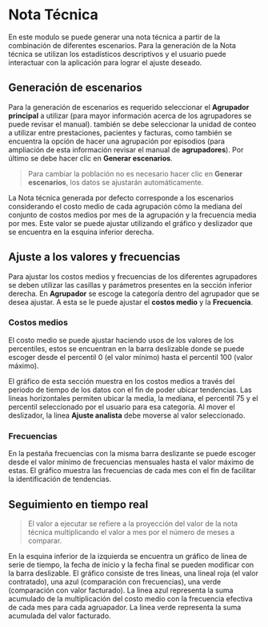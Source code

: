 # Nota Técnica

En este modulo se puede generar una nota técnica a partir de la combinación de
diferentes escenarios. Para la generación de la Nota técnica se utilizan los
estadísticos descriptivos y el usuario puede interactuar con la aplicación para
lograr el ajuste deseado.

## Generación de escenarios

Para la generación de escenarios es requerido seleccionar el **Agrupador
principal** a utilizar (para mayor información acerca de los agrupadores se
puede revisar el manual). también se debe seleccionar la unidad de conteo a
utilizar entre prestaciones, pacientes y facturas, como también se encuentra la
opción de hacer una agrupación por episodios (para ampliación de
esta información revisar el manual de **agrupadores**). Por último se debe hacer
clic en **Generar escenarios**.

> Para cambiar la población no es necesario hacer clic en **Generar
> escenarios**, los datos se ajustarán automáticamente.

La Nota técnica generada por defecto corresponde a los escenarios considerando
el costo medio de cada agrupación cómo la mediana del conjunto de costos medios
por mes de la agrupación y la frecuencia media por mes. Este valor se puede
ajustar utilizando el gráfico y deslizador que se encuentra en la esquina
inferior derecha.

## Ajuste a los valores y frecuencias

Para ajustar los costos medios y frecuencias de los diferentes agrupadores
se deben utilizar las casillas y parámetros presentes en la sección
inferior derecha. En **Agrupador** se escoge la categoría dentro del agrupador
que se desea ajustar. A esta se le puede ajustar el **costos medio** y la
**Frecuencia**.

### Costos medios

El costo medio se puede ajustar haciendo usos de los valores de los percentiles,
estos se encuentran en la barra deslizable donde se puede escoger desde el
percentil 0 (el valor mínimo) hasta el percentil 100 (valor máximo).

El gráfico de esta sección muestra en los costos medios a través del periodo de
tiempo de los datos con el fin de poder ubicar tendencias. Las lineas
horizontales permiten ubicar la media, la mediana, el percentil 75 y el
percentil seleccionado por el usuario para esa categoría. Al mover el
deslizador, la linea **Ajuste analista** debe moverse al valor seleccionado.

### Frecuencias

En la pestaña frecuencias con la misma barra deslizante se puede escoger desde
el valor mínimo de frecuencias mensuales hasta el valor máximo de estas. El
gráfico muestra las frecuencias de cada mes con el fin de facilitar la
identificación de tendencias.

## Seguimiento en tiempo real

> El valor a ejecutar se refiere a la proyección del valor de la nota técnica
> multiplicando el valor a mes por el número de meses a comparar.

En la esquina inferior de la izquierda se encuentra un gráfico de linea de serie
de tiempo, la fecha de inicio y la fecha final se pueden modificar con la barra
deslizable. El gráfico consiste de tres lineas, una lineal roja (el valor
contratado), una azul (comparación con frecuencias), una verde (comparación con
valor facturado). La linea azul representa la suma acumulado de la
multiplicación del costo medio con la frecuencia efectiva de cada mes para cada
agruapador. La linea verde representa la suma acumulada del valor facturado.
